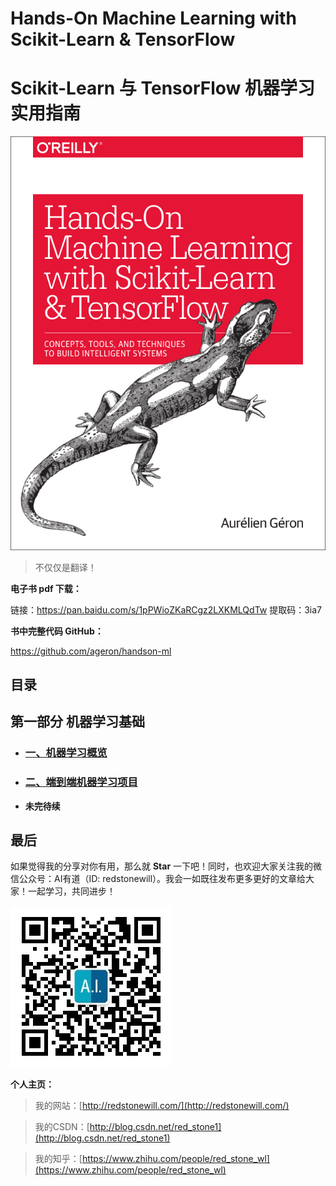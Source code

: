 # Hands-On Machine Learning with Scikit-Learn & TensorFlow

# Scikit-Learn 与 TensorFlow 机器学习实用指南

![](images/face.png)

> 不仅仅是翻译！

**电子书 pdf 下载：**

链接：https://pan.baidu.com/s/1pPWioZKaRCgz2LXKMLQdTw 提取码：3ia7 

**书中完整代码 GitHub：**

https://github.com/ageron/handson-ml


## **目录**

## **第一部分 机器学习基础**

- ### [一、机器学习概览](https://github.com/RedstoneWill/Hands-On-Machine-Learning-with-Sklearn-TensorFlow/blob/master/docs/%E4%B8%80%E3%80%81%E6%9C%BA%E5%99%A8%E5%AD%A6%E4%B9%A0%E6%A6%82%E8%A7%88.md)

- ### [二、端到端机器学习项目](https://github.com/RedstoneWill/Hands-On-Machine-Learning-with-Sklearn-TensorFlow/blob/master/docs/%E4%BA%8C%E3%80%81%E7%AB%AF%E5%88%B0%E7%AB%AF%E6%9C%BA%E5%99%A8%E5%AD%A6%E4%B9%A0%E9%A1%B9%E7%9B%AE.md)

- **未完待续**


## 最后

如果觉得我的分享对你有用，那么就 **Star** 一下吧！同时，也欢迎大家关注我的微信公众号：AI有道（ID: redstonewill）。我会一如既往发布更多更好的文章给大家！一起学习，共同进步！

![](images/微信公众号.jpg)

**个人主页：**

>我的网站：[http://redstonewill.com/](http://redstonewill.com/)

>我的CSDN：[http://blog.csdn.net/red_stone1](http://blog.csdn.net/red_stone1)

>我的知乎：[https://www.zhihu.com/people/red_stone_wl](https://www.zhihu.com/people/red_stone_wl)
